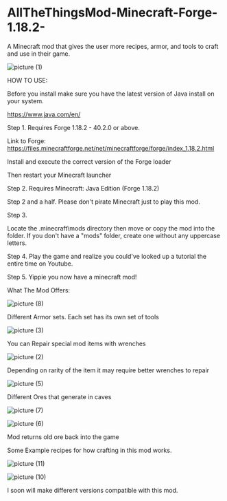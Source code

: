# AllTheThingsMod-Minecraft-Forge-1.18.2-
A Minecraft mod that gives the user more recipes, armor, and tools to craft and use in their game. 

![picture (1)](https://github.com/user-attachments/assets/42d9152d-d8b3-41a4-acfb-ae21526f5a45)

  HOW TO USE:

Before you install make sure you have the latest version of Java install on your system.

https://www.java.com/en/

Step 1. Requires Forge 1.18.2 - 40.2.0 or above.

Link to Forge: https://files.minecraftforge.net/net/minecraftforge/forge/index_1.18.2.html

Install and execute the correct version of the Forge loader 

Then restart your Minecraft launcher

Step 2. Requires Minecraft: Java Edition (Forge 1.18.2)

Step 2 and a half. Please don't pirate Minecraft just to play this mod.

Step 3.

Locate the .minecraft\mods directory then move or copy the mod into the folder. If you don't have a "mods" folder, create one without any uppercase letters.

Step 4. Play the game and realize you could've looked up a tutorial the entire time on Youtube.

Step 5. Yippie you now have a minecraft mod!

  What The Mod Offers:


![picture (8)](https://github.com/user-attachments/assets/a93b771a-4ecd-435d-81b9-9092720b8075)

Different Armor sets. Each set has its own set of tools


![picture (3)](https://github.com/user-attachments/assets/eaf38e98-2356-4de5-9553-6d2a85fb96d8)

You can Repair special mod items with wrenches


![picture (2)](https://github.com/user-attachments/assets/bbae0b4b-ee81-44c7-b4cb-867515b6a19b)

Depending on rarity of the item it may require better wrenches to repair


![picture (5)](https://github.com/user-attachments/assets/0bc41423-38b9-43a8-8d04-5b4428c36e93)

Different Ores that generate in caves

![picture (7)](https://github.com/user-attachments/assets/1cd69295-8b6d-43e6-ad99-8de83f677608)

![picture (6)](https://github.com/user-attachments/assets/2be5e70d-ebd0-4cef-bccb-09b67131a05e)

Mod returns old ore back into the game

Some Example recipes for how crafting in this mod works.

![picture (11)](https://github.com/user-attachments/assets/9d44eb2b-8f4b-4e19-9edd-776fcaf7a5d6)

![picture (10)](https://github.com/user-attachments/assets/381ab5a3-5b79-47bc-bb4b-d843fb2ee8ac)

I soon will make different versions compatible with this mod.
